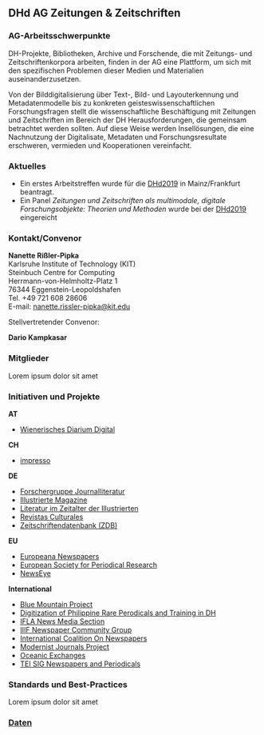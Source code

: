 ## DHd AG Zeitungen & Zeitschriften

### AG-Arbeitsschwerpunkte
DH-Projekte, Bibliotheken, Archive und Forschende, die mit Zeitungs- und Zeitschriftenkorpora arbeiten, finden in der AG eine Plattform, um sich mit den spezifischen Problemen dieser Medien und Materialien auseinanderzusetzen. 

Von der Bilddigitalisierung über Text-, Bild- und Layouterkennung und Metadatenmodelle bis zu konkreten geisteswissenschaftlichen Forschungsfragen stellt die wissenschaftliche Beschäftigung mit Zeitungen und Zeitschriften im Bereich der DH Herausforderungen, die gemeinsam betrachtet werden sollten. Auf diese Weise werden Insellösungen, die eine Nachnutzung der Digitalisate, Metadaten und Forschungsresultate erschweren, vermieden und Kooperationen vereinfacht.

### Aktuelles
* Ein erstes Arbeitstreffen wurde für die [DHd2019](https://dhd2019.org/) in Mainz/Frankfurt beantragt.
* Ein Panel *Zeitungen und Zeitschriften als multimodale, digitale Forschungsobjekte: Theorien und Methoden* wurde bei der [DHd2019](https://dhd2019.org/) eingereicht

### Kontakt/Convenor
**Nanette Rißler-Pipka**    
Karlsruhe Institute of Technology (KIT)    
Steinbuch Centre for Computing    
Herrmann-von-Helmholtz-Platz 1    
76344 Eggenstein-Leopoldshafen    
Tel. +49 721 608 28606    
E-mail: nanette.rissler-pipka@kit.edu   

Stellvertretender Convenor:

**Dario Kampkasar**


### Mitglieder
Lorem ipsum dolor sit amet

### Initiativen und Projekte

**AT**
* [Wienerisches Diarium Digital](https://www.oeaw.ac.at/acdh/projects/wiennerisches-diarium-digital/)

**CH**
* [impresso](http://impresso-project.ch/)

**DE**
* [Forschergruppe Journalliteratur](https://journalliteratur.blogs.ruhr-uni-bochum.de/)
* [Illustrierte Magazine](http://magazine.illustrierte-presse.de/)
* [Literatur im Zeitalter der Illustrierten](http://gepris.dfg.de/gepris/projekt/282457319)
* [Revistas Culturales](http://www.revistas-culturales.de/)
* [Zeitschriftendatenbank (ZDB)](http://zdb-katalog.de/)

**EU** 
* [Europeana Newspapers](http://europeana-newspapers.eu/)
* [European Society for Periodical Research](http://www.espr-it.eu/)
* [NewsEye](http://newseye.eu/)

**International**
* [Blue Mountain Project](http://bluemountain.princeton.edu/index.html)
* [Digitization of Philippine Rare Perodicals and Training in DH](https://www.uantwerpen.be/en/research-groups/digitalhumanities/about/projects/vlir-uos/)
* [IFLA News Media Section](https://www.ifla.org/news-media)
* [IIIF Newspaper Community Group](https://iiif.io/community/groups/newspapers/)
* [International Coalition On Newspapers](http://icon.crl.edu/)
* [Modernist Journals Project](http://www.modjourn.org/)
* [Oceanic Exchanges](http://oceanicexchanges.org/)
* [TEI SIG Newspapers and Periodicals](http://www.tei-c.org/Activities/SIG/)

### Standards und Best-Practices
Lorem ipsum dolor sit amet

### [Daten](https://dhd-ag-zz.github.io/daten)
